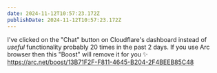 ```yaml
---
date: 2024-11-12T10:57:23.172Z
publishDate: 2024-11-12T10:57:23.172Z
---
```


I've clicked on the "Chat" button on Cloudflare's dashboard instead of _useful_ functionality probably 20 times in the past 2 days. If you use Arc browser then this "Boost" will remove it for you ✨ https://arc.net/boost/13B71F2F-F811-4645-B204-2F4BEEB85C48
